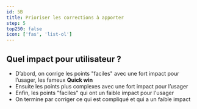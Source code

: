 ```yaml
---
id: 5B
title: Prioriser les corrections à apporter
step: 5
top250: false
icon: ['fas', 'list-ol']
---
```


## Quel impact pour utilisateur ?

* D’abord, on corrige les points "faciles" avec une fort impact pour l’usager, les fameux **Quick win**
* Ensuite les points plus complexes avec une fort impact pour l’usager
* Enfin, les points "faciles" qui ont un faible impact pour l'usager
* On termine par corriger ce qui est compliqué et qui a un faible impact 




